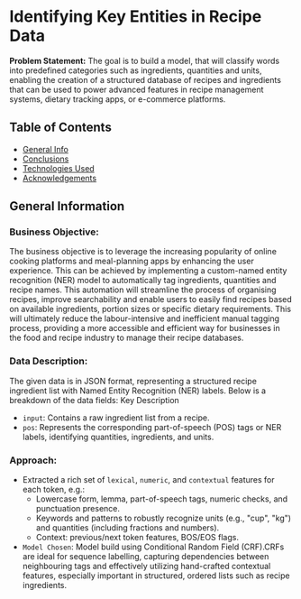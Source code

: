 # Identifying Key Entities in Recipe Data
**Problem Statement:** The goal is to build a model, that will classify words into predefined categories such as ingredients, quantities and units, enabling the creation of a structured database of recipes and ingredients that can be used to power advanced features in recipe management systems, dietary tracking apps, or e-commerce platforms.

## Table of Contents
* [General Info](#general-information)
* [Conclusions](#conclusions)
* [Technologies Used](#technologies-used)
* [Acknowledgements](#acknowledgements)

<!-- You can include any other section that is pertinent to your problem -->

## General Information
  ### Business Objective:
  The business objective is to leverage the increasing popularity of online cooking platforms and meal-planning apps by enhancing the user experience. This can be achieved by implementing a custom-named entity recognition (NER) model to automatically tag ingredients, quantities and recipe names. This automation will streamline the process of organising recipes, improve searchability and enable users to easily find recipes based on available ingredients, portion sizes or specific dietary requirements. This will ultimately reduce the labour-intensive and inefficient manual tagging process, providing a more accessible and efficient way for businesses in the food and recipe industry to manage their recipe databases.

  ### Data Description:
  The given data is in JSON format, representing a structured recipe ingredient list with Named Entity Recognition (NER) labels. Below is a breakdown of the data fields: Key Description
  - `input`: Contains a raw ingredient list from a recipe.
  - `pos`: Represents the corresponding part-of-speech (POS) tags or NER labels, identifying quantities, ingredients, and units.

  ### Approach:
  - Extracted a rich set of `lexical`, `numeric`, and `contextual` features for each token, e.g.:
    - Lowercase form, lemma, part-of-speech tags, numeric checks, and punctuation presence.
    - Keywords and patterns to robustly recognize units (e.g., "cup", "kg") and quantities (including fractions and numbers).
    - Context: previous/next token features, BOS/EOS flags.
  - `Model Chosen`: Model build using Conditional Random Field (CRF).CRFs are ideal for sequence labelling, capturing dependencies between neighbouring tags and effectively utilizing hand-crafted contextual features, especially important in structured, ordered lists such as recipe ingredients.

